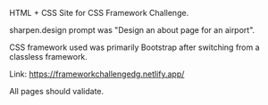 HTML + CSS Site for CSS Framework Challenge.

sharpen.design prompt was "Design an about page for an airport".

CSS framework used was primarily Bootstrap after switching from a classless framework.

Link: https://frameworkchallengedg.netlify.app/

All pages should validate.
